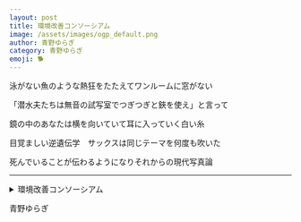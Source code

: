 ```yaml
---
layout: post
title: 環境改善コンソーシアム
image: /assets/images/ogp_default.png
author: 青野ゆらぎ
category: 青野ゆらぎ
emoji: 🐕
---
```


<div class="tanka-area"><div class="tanka">
<p>泳がない魚のような熱狂をたたえてワンルームに窓がない</p>
<p>「潜水夫たちは無音の試写室でつぎつぎと鋏を使え」と言って</p>
<p>鏡の中のあなたは横を向いていて耳に入っていく白い糸</p>
<p>目覚ましい逆遺伝学　サックスは同じテーマを何度も吹いた</p>
<p>死んでいることが伝わるようになりそれからの現代写真論</p></div></div>

---

<details><summary>環境改善コンソーシアム</summary>
泳がない魚のような熱狂をたたえてワンルームに窓がない<br />
「潜水夫たちは無音の試写室でつぎつぎと鋏を使え」と言って<br />
鏡の中のあなたは横を向いていて耳に入っていく白い糸<br />
目覚ましい逆遺伝学　サックスは同じテーマを何度も吹いた<br />
死んでいることが伝わるようになりそれからの現代写真論<br />
<br />
</details>

青野ゆらぎ
